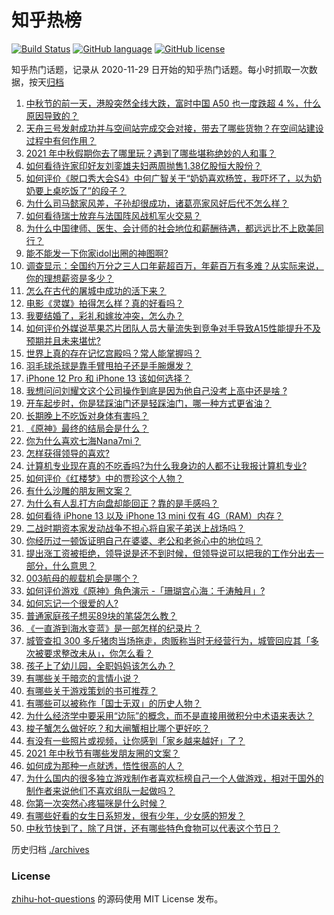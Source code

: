 # 知乎热榜
[![Build Status](https://github.com/ToWeLong/zhihu-hot-questions/workflows/CI/badge.svg)](https://github.com/ToWeLong/zhihu-hot-questions/actions)
[![GitHub language](https://img.shields.io/badge/language-golang-orange.svg)](https://golang.org/)
[![GitHub license](https://img.shields.io/github/license/ToWeLong/zhihu-hot-questions)](https://github.com/ToWeLong/zhihu-hot-questions/blob/main/LICENSE)

知乎热门话题，记录从 2020-11-29 日开始的知乎热门话题。每小时抓取一次数据，按天[归档](./archives)

<!-- BEGIN -->

1. [中秋节的前一天，港股突然全线大跌，富时中国 A50 也一度跌超 4 %，什么原因导致的？](https://www.zhihu.com/question/487940504)
1. [天舟三号发射成功并与空间站完成交会对接，带去了哪些货物？在空间站建设过程中有何作用？](https://www.zhihu.com/question/487898231)
1. [2021 年中秋假期你去了哪里玩？遇到了哪些堪称绝妙的人和事？](https://www.zhihu.com/question/487274740)
1. [如何看待许家印好友刘銮雄夫妇两周抛售1.38亿股恒大股份？](https://www.zhihu.com/question/487572780)
1. [如何评价《脱口秀大会S4》中何广智关于“奶奶喜欢杨笠，我吓坏了，以为奶奶要上桌吃饭了”的段子？](https://www.zhihu.com/question/485441053)
1. [为什么司马懿家风差，子孙却很成功，诸葛亮家风好后代不怎么样？](https://www.zhihu.com/question/473668109)
1. [如何看待瑞士放弃与法国阵风战机军火交易？](https://www.zhihu.com/question/487903774)
1. [为什么中国律师、医生、会计师的社会地位和薪酬待遇，都远远比不上欧美同行？](https://www.zhihu.com/question/486570444)
1. [能不能发一下你家idol出圈的神图啊?](https://www.zhihu.com/question/480021456)
1. [调查显示：全国约万分之三人口年薪超百万，年薪百万有多难？从实际来说，你的理想薪资是多少？](https://www.zhihu.com/question/487694489)
1. [怎么在古代的屠城中成功的活下来？](https://www.zhihu.com/question/20638408)
1. [电影《灵媒》拍得怎么样？真的好看吗？](https://www.zhihu.com/question/487456764)
1. [我要结婚了，彩礼和嫁妆冲突，怎么办？](https://www.zhihu.com/question/487336103)
1. [如何评价外媒说苹果芯片团队人员大量流失到竞争对手导致A15性能提升不及预期并且未来堪忧?](https://www.zhihu.com/question/487209741)
1. [世界上真的存在记忆宫殿吗？常人能掌握吗？](https://www.zhihu.com/question/22519910)
1. [羽毛球杀球是靠手臂甩拍子还是手腕爆发？](https://www.zhihu.com/question/437090535)
1. [iPhone 12 Pro 和 iPhone 13 该如何选择？](https://www.zhihu.com/question/487221028)
1. [我想问问刘耀文这个公司操作到底是因为他自己没考上高中还是啥 ?](https://www.zhihu.com/question/487530581)
1. [开车起步时，你是猛踩油门还是轻踩油门，哪一种方式更省油？](https://www.zhihu.com/question/454188537)
1. [长期晚上不吃饭对身体有害吗？](https://www.zhihu.com/question/311716580)
1. [《原神》最终的结局会是什么？](https://www.zhihu.com/question/481776328)
1. [你为什么喜欢七海Nana7mi？](https://www.zhihu.com/question/471180232)
1. [怎样获得领导的喜欢?](https://www.zhihu.com/question/414743835)
1. [计算机专业现在真的不吃香吗?为什么我身边的人都不让我报计算机专业?](https://www.zhihu.com/question/470635141)
1. [如何评价《红楼梦》中的贾珍这个人物？](https://www.zhihu.com/question/470778440)
1. [有什么沙雕的朋友圈文案？](https://www.zhihu.com/question/479197730)
1. [为什么有人乱打方向盘却能回正？靠的是手感吗？](https://www.zhihu.com/question/473550294)
1. [如何看待 iPhone 13 以及 iPhone 13 mini  仅有 4G（RAM）内存？](https://www.zhihu.com/question/487156929)
1. [二战时期资本家发动战争不担心将自家子弟送上战场吗？](https://www.zhihu.com/question/484995263)
1. [你经历过一顿饭证明自己在婆婆、老公和老爸心中的地位吗？](https://www.zhihu.com/question/482319340)
1. [提出涨工资被拒绝，领导说是还不到时候，但领导说可以把我的工作分出去一部分，什么意思？](https://www.zhihu.com/question/474092672)
1. [003航母的舰载机会是哪个？](https://www.zhihu.com/question/484220361)
1. [如何评价游戏《原神》角色演示 -「珊瑚宫心海：千涛触月」?](https://www.zhihu.com/question/487930749)
1. [如何忘记一个很爱的人?](https://www.zhihu.com/question/463974363)
1. [普通家庭孩子想买89块的笔袋怎么教？](https://www.zhihu.com/question/412814432)
1. [《一直游到海水变蓝》是一部怎样的纪录片？](https://www.zhihu.com/question/373790087)
1. [城管查扣 300 多斤猪肉当场拖走，肉贩称当时无经营行为，城管回应其「多次被要求整改未从」，你怎么看？](https://www.zhihu.com/question/487654571)
1. [孩子上了幼儿园，全职妈妈该怎么办？](https://www.zhihu.com/question/487144187)
1. [有哪些关于暗恋的言情小说？](https://www.zhihu.com/question/55331956)
1. [有哪些关于游戏策划的书可推荐？](https://www.zhihu.com/question/20000882)
1. [有哪些可以被称作「国士无双」的历史人物？](https://www.zhihu.com/question/28882313)
1. [为什么经济学中要采用“边际”的概念，而不是直接用微积分中术语来表达？](https://www.zhihu.com/question/475108550)
1. [梭子蟹怎么做好吃？和大闸蟹相比哪个更好吃？](https://www.zhihu.com/question/478389154)
1. [有没有一些照片或视频，让你感到「家乡越来越好」了？](https://www.zhihu.com/question/487165159)
1. [2021 年中秋节有哪些发朋友圈的文案？](https://www.zhihu.com/question/486156028)
1. [如何成为那种一点就透，悟性很高的人？](https://www.zhihu.com/question/300313253)
1. [为什么国内的很多独立游戏制作者喜欢标榜自己一个人做游戏，相对于国外的制作者来说他们不喜欢组队一起做吗？](https://www.zhihu.com/question/482019045)
1. [你第一次突然心疼猫咪是什么时候？](https://www.zhihu.com/question/447735643)
1. [有哪些好看的女生日系短发，很有少年，少女感的短发？](https://www.zhihu.com/question/370583548)
1. [中秋节快到了，除了月饼，还有哪些特色食物可以代表这个节日？](https://www.zhihu.com/question/484655989)

<!-- END -->

历史归档 [./archives](./archives)


### License
[zhihu-hot-questions](https://github.com/towelong/zhihu-hot-questions) 的源码使用 MIT License 发布。
